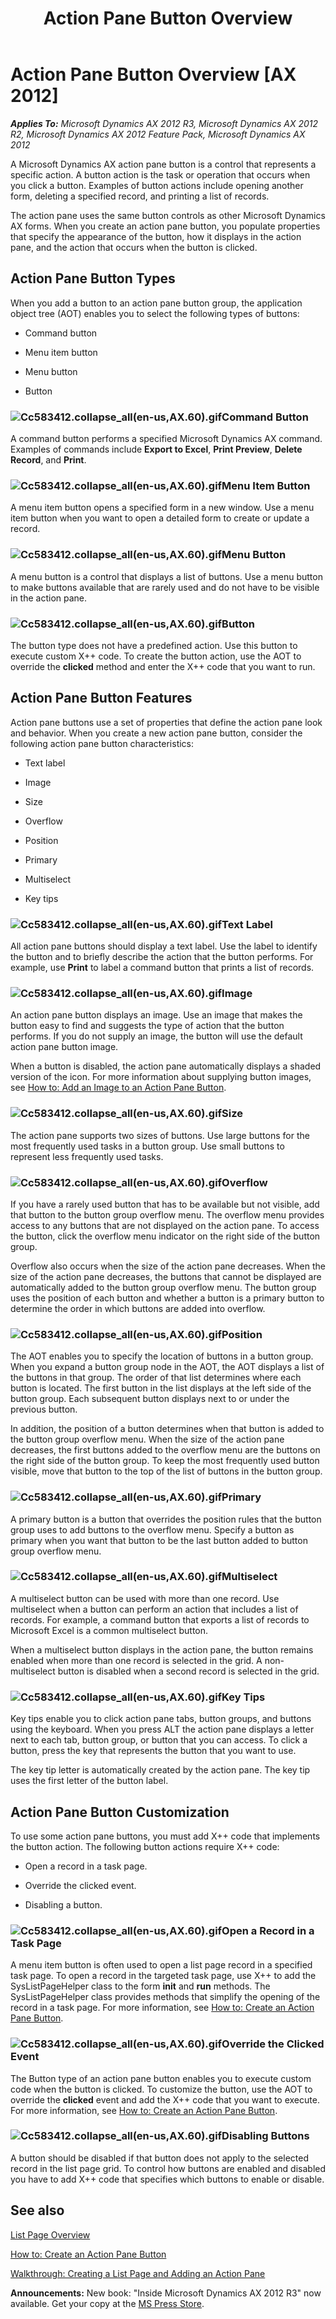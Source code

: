 ﻿---
title: Action Pane Button Overview
TOCTitle: Action Pane Button Overview
ms:assetid: 14315715-ab82-458c-9daa-a701f87337b6
ms:mtpsurl: https://msdn.microsoft.com/en-us/library/Cc583412(v=AX.60)
ms:contentKeyID: 35240601
ms.date: 05/18/2015
mtps_version: v=AX.60
---

# Action Pane Button Overview [AX 2012]


_**Applies To:** Microsoft Dynamics AX 2012 R3, Microsoft Dynamics AX 2012 R2, Microsoft Dynamics AX 2012 Feature Pack, Microsoft Dynamics AX 2012_

A Microsoft Dynamics AX action pane button is a control that represents a specific action. A button action is the task or operation that occurs when you click a button. Examples of button actions include opening another form, deleting a specified record, and printing a list of records.

The action pane uses the same button controls as other Microsoft Dynamics AX forms. When you create an action pane button, you populate properties that specify the appearance of the button, how it displays in the action pane, and the action that occurs when the button is clicked.

## Action Pane Button Types

When you add a button to an action pane button group, the application object tree (AOT) enables you to select the following types of buttons:

  - Command button

  - Menu item button

  - Menu button

  - Button

### ![Cc583412.collapse\_all(en-us,AX.60).gif](images/Gg863931.collapse_all(en-us,AX.60).gif "Cc583412.collapse_all(en-us,AX.60).gif")Command Button

A command button performs a specified Microsoft Dynamics AX command. Examples of commands include **Export to Excel**, **Print Preview**, **Delete Record**, and **Print**.

### ![Cc583412.collapse\_all(en-us,AX.60).gif](images/Gg863931.collapse_all(en-us,AX.60).gif "Cc583412.collapse_all(en-us,AX.60).gif")Menu Item Button

A menu item button opens a specified form in a new window. Use a menu item button when you want to open a detailed form to create or update a record.

### ![Cc583412.collapse\_all(en-us,AX.60).gif](images/Gg863931.collapse_all(en-us,AX.60).gif "Cc583412.collapse_all(en-us,AX.60).gif")Menu Button

A menu button is a control that displays a list of buttons. Use a menu button to make buttons available that are rarely used and do not have to be visible in the action pane.

### ![Cc583412.collapse\_all(en-us,AX.60).gif](images/Gg863931.collapse_all(en-us,AX.60).gif "Cc583412.collapse_all(en-us,AX.60).gif")Button

The button type does not have a predefined action. Use this button to execute custom X++ code. To create the button action, use the AOT to override the **clicked** method and enter the X++ code that you want to run.

## Action Pane Button Features

Action pane buttons use a set of properties that define the action pane look and behavior. When you create a new action pane button, consider the following action pane button characteristics:

  - Text label

  - Image

  - Size

  - Overflow

  - Position

  - Primary

  - Multiselect

  - Key tips

### ![Cc583412.collapse\_all(en-us,AX.60).gif](images/Gg863931.collapse_all(en-us,AX.60).gif "Cc583412.collapse_all(en-us,AX.60).gif")Text Label

All action pane buttons should display a text label. Use the label to identify the button and to briefly describe the action that the button performs. For example, use **Print** to label a command button that prints a list of records.

### ![Cc583412.collapse\_all(en-us,AX.60).gif](images/Gg863931.collapse_all(en-us,AX.60).gif "Cc583412.collapse_all(en-us,AX.60).gif")Image

An action pane button displays an image. Use an image that makes the button easy to find and suggests the type of action that the button performs. If you do not supply an image, the button will use the default action pane button image.

When a button is disabled, the action pane automatically displays a shaded version of the icon. For more information about supplying button images, see [How to: Add an Image to an Action Pane Button](how-to-add-an-image-to-an-action-pane-button.md).

### ![Cc583412.collapse\_all(en-us,AX.60).gif](images/Gg863931.collapse_all(en-us,AX.60).gif "Cc583412.collapse_all(en-us,AX.60).gif")Size

The action pane supports two sizes of buttons. Use large buttons for the most frequently used tasks in a button group. Use small buttons to represent less frequently used tasks.

### ![Cc583412.collapse\_all(en-us,AX.60).gif](images/Gg863931.collapse_all(en-us,AX.60).gif "Cc583412.collapse_all(en-us,AX.60).gif")Overflow

If you have a rarely used button that has to be available but not visible, add that button to the button group overflow menu. The overflow menu provides access to any buttons that are not displayed on the action pane. To access the button, click the overflow menu indicator on the right side of the button group.

Overflow also occurs when the size of the action pane decreases. When the size of the action pane decreases, the buttons that cannot be displayed are automatically added to the button group overflow menu. The button group uses the position of each button and whether a button is a primary button to determine the order in which buttons are added into overflow.

### ![Cc583412.collapse\_all(en-us,AX.60).gif](images/Gg863931.collapse_all(en-us,AX.60).gif "Cc583412.collapse_all(en-us,AX.60).gif")Position

The AOT enables you to specify the location of buttons in a button group. When you expand a button group node in the AOT, the AOT displays a list of the buttons in that group. The order of that list determines where each button is located. The first button in the list displays at the left side of the button group. Each subsequent button displays next to or under the previous button.

In addition, the position of a button determines when that button is added to the button group overflow menu. When the size of the action pane decreases, the first buttons added to the overflow menu are the buttons on the right side of the button group. To keep the most frequently used button visible, move that button to the top of the list of buttons in the button group.

### ![Cc583412.collapse\_all(en-us,AX.60).gif](images/Gg863931.collapse_all(en-us,AX.60).gif "Cc583412.collapse_all(en-us,AX.60).gif")Primary

A primary button is a button that overrides the position rules that the button group uses to add buttons to the overflow menu. Specify a button as primary when you want that button to be the last button added to button group overflow menu.

### ![Cc583412.collapse\_all(en-us,AX.60).gif](images/Gg863931.collapse_all(en-us,AX.60).gif "Cc583412.collapse_all(en-us,AX.60).gif")Multiselect

A multiselect button can be used with more than one record. Use multiselect when a button can perform an action that includes a list of records. For example, a command button that exports a list of records to Microsoft Excel is a common multiselect button.

When a multiselect button displays in the action pane, the button remains enabled when more than one record is selected in the grid. A non-multiselect button is disabled when a second record is selected in the grid.

### ![Cc583412.collapse\_all(en-us,AX.60).gif](images/Gg863931.collapse_all(en-us,AX.60).gif "Cc583412.collapse_all(en-us,AX.60).gif")Key Tips

Key tips enable you to click action pane tabs, button groups, and buttons using the keyboard. When you press ALT the action pane displays a letter next to each tab, button group, or button that you can access. To click a button, press the key that represents the button that you want to use.

The key tip letter is automatically created by the action pane. The key tip uses the first letter of the button label.

## Action Pane Button Customization

To use some action pane buttons, you must add X++ code that implements the button action. The following button actions require X++ code:

  - Open a record in a task page.

  - Override the clicked event.

  - Disabling a button.

### ![Cc583412.collapse\_all(en-us,AX.60).gif](images/Gg863931.collapse_all(en-us,AX.60).gif "Cc583412.collapse_all(en-us,AX.60).gif")Open a Record in a Task Page

A menu item button is often used to open a list page record in a specified task page. To open a record in the targeted task page, use X++ to add the SysListPageHelper class to the form **init** and **run** methods. The SysListPageHelper class provides methods that simplify the opening of the record in a task page. For more information, see [How to: Create an Action Pane Button](how-to-create-an-action-pane-button.md).

### ![Cc583412.collapse\_all(en-us,AX.60).gif](images/Gg863931.collapse_all(en-us,AX.60).gif "Cc583412.collapse_all(en-us,AX.60).gif")Override the Clicked Event

The Button type of an action pane button enables you to execute custom code when the button is clicked. To customize the button, use the AOT to override the **clicked** event and add the X++ code that you want to execute. For more information, see [How to: Create an Action Pane Button](how-to-create-an-action-pane-button.md).

### ![Cc583412.collapse\_all(en-us,AX.60).gif](images/Gg863931.collapse_all(en-us,AX.60).gif "Cc583412.collapse_all(en-us,AX.60).gif")Disabling Buttons

A button should be disabled if that button does not apply to the selected record in the list page grid. To control how buttons are enabled and disabled you have to add X++ code that specifies which buttons to enable or disable.

## See also

[List Page Overview](list-page-overview.md)

[How to: Create an Action Pane Button](how-to-create-an-action-pane-button.md)

[Walkthrough: Creating a List Page and Adding an Action Pane](walkthrough-creating-a-list-page-and-adding-an-action-pane.md)

  
**Announcements:** New book: "Inside Microsoft Dynamics AX 2012 R3" now available. Get your copy at the [MS Press Store](https://www.microsoftpressstore.com/store/inside-microsoft-dynamics-ax-2012-r3-9780735685109).

